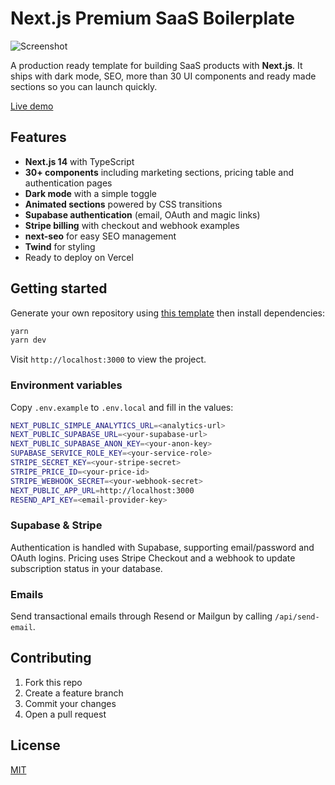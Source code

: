 # Next.js Premium SaaS Boilerplate

![Screenshot](public/screenshot.png)

A production ready template for building SaaS products with **Next.js**. It ships with dark mode, SEO, more than 30 UI components and ready made sections so you can launch quickly.

[Live demo](https://next-startd.vercel.app)

## Features

- **Next.js 14** with TypeScript
- **30+ components** including marketing sections, pricing table and authentication pages
- **Dark mode** with a simple toggle
- **Animated sections** powered by CSS transitions
- **Supabase authentication** (email, OAuth and magic links)
- **Stripe billing** with checkout and webhook examples
- **next-seo** for easy SEO management
- **Twind** for styling
- Ready to deploy on Vercel

## Getting started

Generate your own repository using [this template](https://github.com/jkytoela/next-startd/generate) then install dependencies:

```bash
yarn
yarn dev
```

Visit `http://localhost:3000` to view the project.

### Environment variables

Copy `.env.example` to `.env.local` and fill in the values:

```bash
NEXT_PUBLIC_SIMPLE_ANALYTICS_URL=<analytics-url>
NEXT_PUBLIC_SUPABASE_URL=<your-supabase-url>
NEXT_PUBLIC_SUPABASE_ANON_KEY=<your-anon-key>
SUPABASE_SERVICE_ROLE_KEY=<your-service-role>
STRIPE_SECRET_KEY=<your-stripe-secret>
STRIPE_PRICE_ID=<your-price-id>
STRIPE_WEBHOOK_SECRET=<your-webhook-secret>
NEXT_PUBLIC_APP_URL=http://localhost:3000
RESEND_API_KEY=<email-provider-key>
```

### Supabase & Stripe

Authentication is handled with Supabase, supporting email/password and OAuth logins. Pricing uses Stripe Checkout and a webhook to update subscription status in your database.

### Emails

Send transactional emails through Resend or Mailgun by calling `/api/send-email`.

## Contributing

1. Fork this repo
2. Create a feature branch
3. Commit your changes
4. Open a pull request

## License

[MIT](LICENSE.md)
